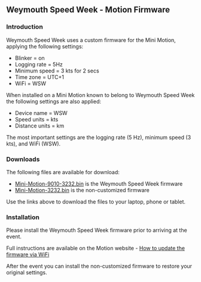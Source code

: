 ## Weymouth Speed Week - Motion Firmware

### Introduction

Weymouth Speed Week uses a custom firmware for the Mini Motion, applying the following settings:

- Blinker = on
- Logging rate = 5Hz
- Minimum speed = 3 kts for 2 secs
- Time zone = UTC+1
- WiFi = WSW

When installed on a Mini Motion known to belong to Weymouth Speed Week the following settings are also applied:

- Device name = WSW
- Speed units = kts
- Distance units = km

The most important settings are the logging rate (5 Hz), minimum speed (3 kts), and WiFi (WSW).



### Downloads

The following files are available for download:

- [Mini-Motion-9010-3232.bin](Mini-Motion-9010-3232.bin) is the Weymouth Speed Week firmware
- [Mini-Motion-3232.bin](Mini-Motion-3232.bin) is the non-customized firmware

Use the links above to download the files to your laptop, phone or tablet.



### Installation

Please install the Weymouth Speed Week firmware prior to arriving at the event.

Full instructions are available on the Motion website - [How to update the firmware via WiFi](https://www.motion-gps.com/motion/documentation/firmware-update-wifi-mini.html)

After the event you can install the non-customized firmware to restore your original settings.
